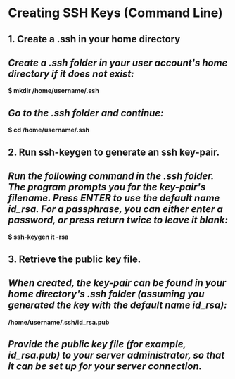 # Creating SSH Keys (Command Line)
## **1. Create a .ssh in your home directory**
## *Create a .ssh folder in your user account's home directory if it does not exist:*
**$ mkdir /home/username/.ssh**
## *Go to the .ssh folder and continue:*
**$ cd /home/username/.ssh**

## **2. Run ssh-keygen to generate an ssh key-pair.**
## *Run the following command in the .ssh folder. The program prompts you for the key-pair's filename. Press ENTER to use the default name id_rsa. For a passphrase, you can either enter a password, or press return twice to leave it blank:*
**$ ssh-keygen it -rsa**

## **3. Retrieve the public key file.**
## *When created, the key-pair can be found in your home directory's .ssh folder (assuming you generated the key with the default name id_rsa):*
**/home/username/.ssh/id_rsa.pub**
## *Provide the public key file (for example, id_rsa.pub) to your server administrator, so that it can be set up for your server connection.*